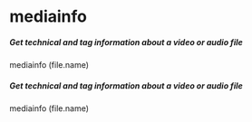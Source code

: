 # mediainfo

##### Get technical and tag information about a video or audio file

   mediainfo  (file.name)

##### Get technical and tag information about a video or audio file

   mediainfo  (file.name)
